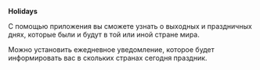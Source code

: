 **Holidays**
 
С помощью приложения вы сможете узнать о выходных и праздничных днях, которые были и будут в той или иной стране мира.

Можно установить ежедневное уведомление, которое будет информировать вас в скольких странах сегодня праздник.